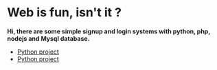 # Web is fun, isn't it ? 
**Hi, there are some simple signup and login systems with python, php, nodejs and Mysql database.  <br/>**
   - [Python project](https://github.com/GiongfNef/Simple/tree/main/Python)  
   - [Python project](https://github.com/GiongfNef/Simple/tree/main/PHP)

